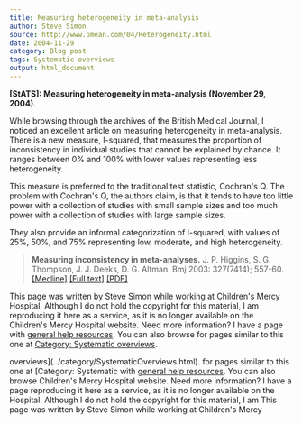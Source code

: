 ```yaml
---
title: Measuring heterogeneity in meta-analysis
author: Steve Simon
source: http://www.pmean.com/04/Heterogeneity.html
date: 2004-11-29
category: Blog post
tags: Systematic overviews
output: html_document
---
```

**[StATS]: Measuring heterogeneity in meta-analysis
(November 29, 2004)**.

While browsing through the archives of the British Medical Journal, I
noticed an excellent article on measuring heterogeneity in
meta-analysis. There is a new measure, I-squared, that measures the
proportion of inconsistency in individual studies that cannot be
explained by chance. It ranges between 0% and 100% with lower values
representing less heterogeneity.

This measure is preferred to the traditional test statistic, Cochran\'s
Q. The problem with Cochran\'s Q, the authors claim, is that it tends to
have too little power with a collection of studies with small sample
sizes and too much power with a collection of studies with large sample
sizes.

They also provide an informal categorization of I-squared, with values
of 25%, 50%, and 75% representing low, moderate, and high heterogeneity.

> **Measuring inconsistency in meta-analyses.** J. P. Higgins, S. G.
> Thompson, J. J. Deeks, D. G. Altman. Bmj 2003: 327(7414); 557-60.
> [\[Medline\]](http://www.ncbi.nlm.nih.gov/entrez/query.fcgi?cmd=Retrieve&db=PubMed&list_uids=12958120&dopt=Abstract)
> [\[Full
> text\]](http://bmj.bmjjournals.com/cgi/content/full/327/7414/557)
> [\[PDF\]](http://bmj.bmjjournals.com/cgi/reprint/327/7414/557.pdf)

This page was written by Steve Simon while working at Children\'s Mercy
Hospital. Although I do not hold the copyright for this material, I am
reproducing it here as a service, as it is no longer available on the
Children\'s Mercy Hospital website. Need more information? I have a page
with [general help resources](../GeneralHelp.html). You can also browse
for pages similar to this one at [Category: Systematic
overviews](../category/SystematicOverviews.html).
<!---More--->
overviews](../category/SystematicOverviews.html).
for pages similar to this one at [Category: Systematic
with [general help resources](../GeneralHelp.html). You can also browse
Children\'s Mercy Hospital website. Need more information? I have a page
reproducing it here as a service, as it is no longer available on the
Hospital. Although I do not hold the copyright for this material, I am
This page was written by Steve Simon while working at Children\'s Mercy

<!---Do not use
**[StATS]: Measuring heterogeneity in meta-analysis
This page was written by Steve Simon while working at Children\'s Mercy
Hospital. Although I do not hold the copyright for this material, I am
reproducing it here as a service, as it is no longer available on the
Children\'s Mercy Hospital website. Need more information? I have a page
with [general help resources](../GeneralHelp.html). You can also browse
for pages similar to this one at [Category: Systematic
overviews](../category/SystematicOverviews.html).
--->

